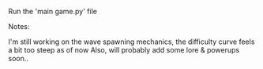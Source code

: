 Run the 'main game.py' file

Notes:

I'm still working on the wave spawning mechanics, the difficulty curve feels a bit too steep as of now
Also, will probably add some lore & powerups soon..
